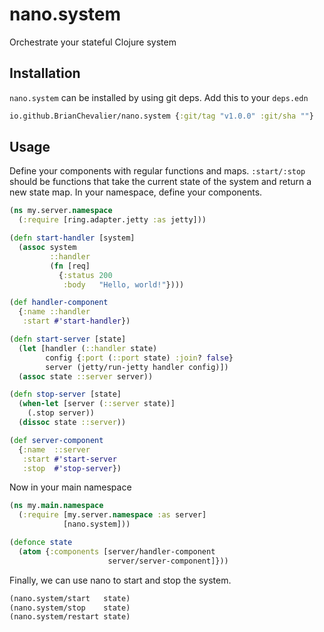 # nano.system
Orchestrate your stateful Clojure system

## Installation
`nano.system` can be installed by using git deps. Add this to your `deps.edn` 
``` clojure
io.github.BrianChevalier/nano.system {:git/tag "v1.0.0" :git/sha ""}
```

## Usage

Define your components with regular functions and maps. `:start/:stop` should be functions that take the current state of the system and return a new state map. In your namespace, define your components.

``` clojure
(ns my.server.namespace
  (:require [ring.adapter.jetty :as jetty]))

(defn start-handler [system]
  (assoc system 
         ::handler 
         (fn [req] 
           {:status 200
            :body   "Hello, world!"})))

(def handler-component
  {:name ::handler
   :start #'start-handler})

(defn start-server [state]
  (let [handler (::handler state)
        config {:port (::port state) :join? false}
        server (jetty/run-jetty handler config)])
  (assoc state ::server server))

(defn stop-server [state]
  (when-let [server (::server state)]
    (.stop server))
  (dissoc state ::server))

(def server-component
  {:name  ::server
   :start #'start-server
   :stop  #'stop-server})
```

Now in your main namespace
``` clojure
(ns my.main.namespace
  (:require [my.server.namespace :as server]
            [nano.system]))

(defonce state 
  (atom {:components [server/handler-component
                      server/server-component]}))

```

Finally, we can use nano to start and stop the system.
``` clojure
(nano.system/start   state)
(nano.system/stop    state)
(nano.system/restart state)
```
